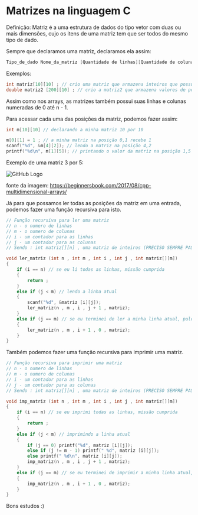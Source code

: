 # Matrizes na linguagem C

Definição: Matriz é a uma estrutura de dados do tipo vetor com duas ou mais dimensões, cujo os itens de uma matriz tem que ser todos do mesmo tipo de dado.

Sempre que declaramos uma matriz, declaramos ela assim:

```c
Tipo_de_dado Nome_da_matriz [Quantidade de linhas][Quantidade de colunas] ;
```

Exemplos:

```c
int matriz[10][10] ; // crio uma matriz que armazena inteiros que possui 10 linhas e 10 colunas
double matriz2 [200][10] ; // crio a matriz2 que armazena valores de ponto flutuante (double) e que possui 200 linhas e 10 colunas 
```

Assim como nos arrays, as matrizes também possui suas linhas e colunas numeradas de 0 até n - 1.

Para acessar cada uma das posições da matriz, podemos fazer assim:

```c
int m[10][10] // declarando a minha matriz 10 por 10

m[0][1] = 1 ; // a minha matriz na posição 0,1 recebe 1 
scanf("%d", &m[4][2]); // lendo a matriz na posição 4,2
printf("%d\n", m[1][5]); // printando o valor da matriz na posição 1,5
```
Exemplo de uma matriz 3 por 5:

![GitHub Logo](https://cdn.discordapp.com/attachments/630216934192840723/655459226382106635/cpp_Multidimensional_Array.png)

fonte da imagem: https://beginnersbook.com/2017/08/cpp-multidimensional-arrays/


Já para que possamos ler todas as posições da matriz em uma entrada, podemos fazer uma função recursiva para isto.

```c
// Função recursiva para ler uma matriz
// n - o numero de linhas
// m - o numero de colunas
// i - um contador para as linhas 
// j - um contador para as colunas 
// Sendo : int matriz[][n] , uma matriz de inteiros (PRECISO SEMPRE PASSAR O NÚMERO DE COLUNAS NOS PARÂMETROS ANTES DE DECLARAR A MATRIZ)

void ler_matriz (int n , int m , int i , int j , int matriz[][m])
{
    if (i == n) // se eu li todas as linhas, missão cumprida
    {
        return ;
    }
    else if (j < m) // lendo a linha atual
    {
        scanf("%d", &matriz [i][j]);
        ler_matriz(n , m , i , j + 1 , matriz);
    }
    else if (j == m) // se eu terminei de ler a minha linha atual, pulo pra próxima linha 
    {
        ler_matriz(n , m , i + 1 , 0 , matriz);
    }
}
```

Também podemos fazer uma função recursiva para imprimir uma matriz.

```c
// Função recursiva para imprimir uma matriz
// n - o numero de linhas
// m - o numero de colunas
// i - um contador para as linhas 
// j - um contador para as colunas 
// Sendo : int matriz[][n] , uma matriz de inteiros (PRECISO SEMPRE PASSAR O NÚMERO DE COLUNAS NOS PARÂMETROS ANTES DE DECLARAR A MATRIZ)

void imp_matriz (int n , int m , int i , int j , int matriz[][m])
{
    if (i == n) // se eu imprimi todas as linhas, missão cumprida
    {
        return ;
    }
    else if (j < m) // imprimindo a linha atual
    {
        if (j == 0) printf("%d", matriz [i][j]);
        else if (j != m - 1) printf(" %d", matriz [i][j]);
        else printf(" %d\n", matriz [i][j]);
        imp_matriz(n , m , i , j + 1 , matriz);
    }
    else if (j == m) // se eu terminei de imprimir a minha linha atual, pulo pra próxima linha 
    {
        imp_matriz(n , m , i + 1 , 0 , matriz);
    }
}
```

Bons estudos :)
